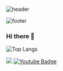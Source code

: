 ![header](https://capsule-render.vercel.app/api?type=waving&color=gradient&height=200&section=header&text=Jin%20record&fontSize=55)
<br/>

![footer](https://capsule-render.vercel.app/api?type=waving&color=gradient&reversal=false&section=footer)


### Hi there 👋





![Top Langs](https://github-readme-stats.vercel.app/api/top-langs/?username=jxxnkyeong12&layout=compact&theme=dark&text-align=center)

 <img src ="https://img.shields.io/badge/-Java-blue">   [![Youtube Badge](https://img.shields.io/badge/Youtube-ff0000?style=flat-square&logo=youtube&link=https://www.youtube.com/c/kyleschool)](https://github.com/jxxnkyeong12)
 

